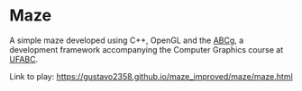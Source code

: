 Maze
======

A simple maze developed using C++, OpenGL and the [ABCg](https://github.com/hbatagelo/abcg), a development framework accompanying the Computer Graphics course at [UFABC](https://www.ufabc.edu.br/).

Link to play: https://gustavo2358.github.io/maze_improved/maze/maze.html
